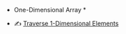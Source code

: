 * One-Dimensional Array *
- :writing_hand: [Traverse 1-Dimensional Elements](1_program_to_traverse_elements_from_1_dimensional_array.md)
